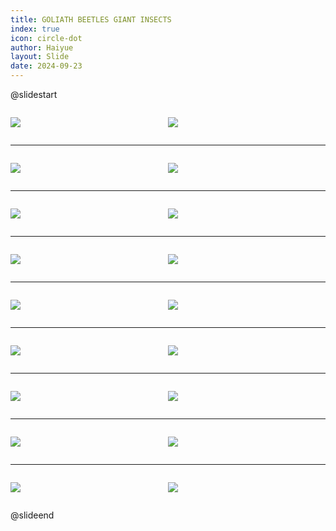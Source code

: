 ```yaml
---
title: GOLIATH BEETLES GIANT INSECTS
index: true
icon: circle-dot
author: Haiyue
layout: Slide
date: 2024-09-23
---
```

 
@slidestart

<div style="display:flex">
<div style="flex:1">

![](/reading/english/Level-S/GOLIATH%20BEETLES%20GIANT%20INSECTS/001.webp)
</div>
<div style="flex:1">

![](/reading/english/Level-S/GOLIATH%20BEETLES%20GIANT%20INSECTS/002.webp)
</div>
</div>

---

<div style="display:flex">
<div style="flex:1">

![](/reading/english/Level-S/GOLIATH%20BEETLES%20GIANT%20INSECTS/003.webp)
</div>
<div style="flex:1">

![](/reading/english/Level-S/GOLIATH%20BEETLES%20GIANT%20INSECTS/004.webp)
</div>
</div>

---

<div style="display:flex">
<div style="flex:1">

![](/reading/english/Level-S/GOLIATH%20BEETLES%20GIANT%20INSECTS/005.webp)
</div>
<div style="flex:1">

![](/reading/english/Level-S/GOLIATH%20BEETLES%20GIANT%20INSECTS/006.webp)
</div>
</div>

---

<div style="display:flex">
<div style="flex:1">

![](/reading/english/Level-S/GOLIATH%20BEETLES%20GIANT%20INSECTS/007.webp)
</div>
<div style="flex:1">

![](/reading/english/Level-S/GOLIATH%20BEETLES%20GIANT%20INSECTS/008.webp)
</div>
</div>

---

<div style="display:flex">
<div style="flex:1">

![](/reading/english/Level-S/GOLIATH%20BEETLES%20GIANT%20INSECTS/009.webp)
</div>
<div style="flex:1">

![](/reading/english/Level-S/GOLIATH%20BEETLES%20GIANT%20INSECTS/010.webp)
</div>
</div>

---

<div style="display:flex">
<div style="flex:1">

![](/reading/english/Level-S/GOLIATH%20BEETLES%20GIANT%20INSECTS/011.webp)
</div>
<div style="flex:1">

![](/reading/english/Level-S/GOLIATH%20BEETLES%20GIANT%20INSECTS/012.webp)
</div>
</div>

---

<div style="display:flex">
<div style="flex:1">

![](/reading/english/Level-S/GOLIATH%20BEETLES%20GIANT%20INSECTS/013.webp)
</div>
<div style="flex:1">

![](/reading/english/Level-S/GOLIATH%20BEETLES%20GIANT%20INSECTS/014.webp)
</div>
</div>

---

<div style="display:flex">
<div style="flex:1">

![](/reading/english/Level-S/GOLIATH%20BEETLES%20GIANT%20INSECTS/015.webp)
</div>
<div style="flex:1">

![](/reading/english/Level-S/GOLIATH%20BEETLES%20GIANT%20INSECTS/016.webp)
</div>
</div>

---

<div style="display:flex">
<div style="flex:1">

![](/reading/english/Level-S/GOLIATH%20BEETLES%20GIANT%20INSECTS/017.webp)
</div>
<div style="flex:1">

![](/reading/english/Level-S/GOLIATH%20BEETLES%20GIANT%20INSECTS/018.webp)
</div>
</div>

@slideend